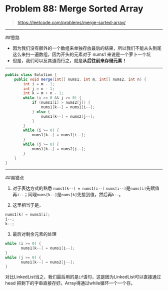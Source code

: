 # Problem 88: Merge Sorted Array


> https://leetcode.com/problems/merge-sorted-array/

------
##思路
* 因为我们没有额外的一个数组来单独存放最后的结果，所以我们不能从头到尾这么来扫一遍数组，因为开头的元素对于 nums1 来说是一个萝卜一个坑
* 但是，我们可以反其道而行之，就是**从后往前来存储元素！**

-------------
```java
public class Solution {
    public void merge(int[] nums1, int m, int[] nums2, int n) {
        int i = m - 1;
        int j = n - 1;
        int k = m + n - 1;
        while (i >= 0 && j >= 0) {
            if (nums1[i] > nums2[j]) {
                nums1[k--] = nums1[i--];
            } else {
                nums1[k--] = nums2[j--];
            }
        }
        while (i >= 0) {
            nums1[k--] = nums1[i--];
        } 
        while (j >= 0) {
            nums1[k--] = nums2[j--];
        }
    }
}
```
-----
##易错点
1. 对于表达方式的熟悉
```nums1[k--] = nums1[i--]```
```nums[i--]```是```nums[i]```先赋值再```i--```；同理```nums[k--]```是```nums[k]```先接到值，然后再```k--```。 

2. 这里相当于是，
```java
nums1[k] = nums1[i];
i--;
k--;
```
3. 最后对剩余元素的处理
```java
while (i >= 0) {
       nums1[k--] = nums1[i--];
} 
while (j >= 0) {
       nums1[k--] = nums2[j--];
}
```
对比LinkedList当之，我们最后用的是```if```语句，这是因为LinkedList可以直接通过 head 把剩下的字串直接存好。Array得通过while循环一个一个存。



























